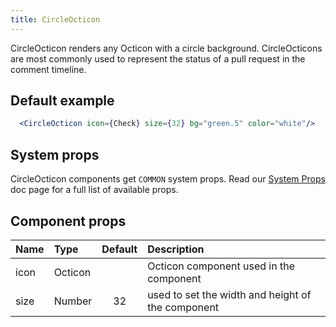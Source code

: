 ```yaml
---
title: CircleOcticon
---
```



CircleOcticon renders any Octicon with a circle background. CircleOcticons are most commonly used to represent the status of a pull request in the comment timeline.

## Default example

```jsx live
  <CircleOcticon icon={Check} size={32} bg="green.5" color="white"/>
```

## System props

CircleOcticon components get `COMMON` system props. Read our [System Props](/components/docs/system-props) doc page for a full list of available props.

## Component props

| Name | Type | Default | Description |
| :- | :- | :-: | :- |
| icon | Octicon | | Octicon component used in the component |
| size | Number | 32 | used to set the width and height of the component |
